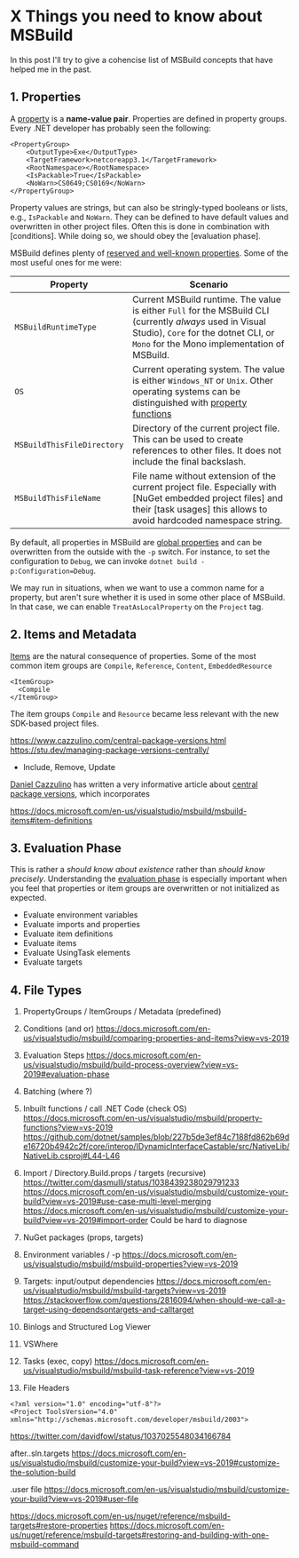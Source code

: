 # X Things you need to know about MSBuild

In this post I'll try to give a cohencise list of MSBuild concepts that have helped me in the past.

## 1. Properties

A [property](https://docs.microsoft.com/en-us/visualstudio/msbuild/msbuild-properties) is a **name-value pair**. Properties are defined in property groups. Every .NET developer has probably seen the following:

```
<PropertyGroup>
    <OutputType>Exe</OutputType>
    <TargetFramework>netcoreapp3.1</TargetFramework>
    <RootNamespace></RootNamespace>
    <IsPackable>True</IsPackable>
    <NoWarn>CS0649;CS0169</NoWarn>
</PropertyGroup>
```

Property values are strings, but can also be stringly-typed booleans or lists, e.g., `IsPackable` and `NoWarn`. They can be defined to have default values and overwritten in other project files. Often this is done in combination with [conditions]. While doing so, we should obey the [evaluation phase].

MSBuild defines plenty of [reserved and well-known properties](https://docs.microsoft.com/en-us/visualstudio/msbuild/msbuild-reserved-and-well-known-properties). Some of the most useful ones for me were:

| Property                   | Scenario                                                                                                                                                                                                |
|----------------------------|---------------------------------------------------------------------------------------------------------------------------------------------------------------------------------------------------------|
| `MSBuildRuntimeType`       | Current MSBuild runtime. The value is either `Full` for the MSBuild CLI (currently _always_ used in Visual Studio), `Core` for the dotnet CLI, or `Mono` for the Mono implementation of MSBuild. |
| `OS`                       | Current operating system. The value is either `Windows_NT` or `Unix`. Other operating systems can be distinguished with [property functions](#11-property-functions) | 
| `MSBuildThisFileDirectory` | Directory of the current project file. This can be used to create references to other files. It does not include the final backslash. |
| `MSBuildThisFileName`      | File name without extension of the current project file. Especially with [NuGet embedded project files] and their [task usages] this allows to avoid hardcoded namespace string. |

By default, all properties in MSBuild are [global properties](https://docs.microsoft.com/en-us/visualstudio/msbuild/msbuild-properties#global-properties) and can be overwritten from the outside with the `-p` switch. For instance, to set the configuration to `Debug`, we can invoke `dotnet build -p:Configuration=Debug`.

We may run in situations, when we want to use a common name for a property, but aren't sure whether it is used in some other place of MSBuild. In that case, we can enable `TreatAsLocalProperty` on the `Project` tag. 

## 2. Items and Metadata

[Items](https://docs.microsoft.com/en-us/visualstudio/msbuild/msbuild-items) are the natural consequence of properties. Some of the most common item groups are `Compile`, `Reference`, `Content`, `EmbeddedResource`

```
<ItemGroup>
  <Compile 
</ItemGroup>
```

The item groups `Compile` and `Resource` became less relevant with the new SDK-based project files.

https://www.cazzulino.com/central-package-versions.html
https://stu.dev/managing-package-versions-centrally/

- Include, Remove, Update

[Daniel Cazzulino](https://twitter.com/kzu) has written a very informative article about [central package versions](https://www.cazzulino.com/central-package-versions.html), which incorporates 


https://docs.microsoft.com/en-us/visualstudio/msbuild/msbuild-items#item-definitions

## 3. Evaluation Phase

This is rather a _should know about existence_ rather than _should know precisely_. Understanding the [evaluation phase](https://docs.microsoft.com/en-us/visualstudio/msbuild/build-process-overview#evaluation-phase) is especially important when you feel that properties or item groups are overwritten or not initialized as expected.

- Evaluate environment variables
- Evaluate imports and properties
- Evaluate item definitions
- Evaluate items
- Evaluate UsingTask elements
- Evaluate targets


## 4. File Types



1. PropertyGroups / ItemGroups / Metadata (predefined)
    
2. Conditions (and or)
https://docs.microsoft.com/en-us/visualstudio/msbuild/comparing-properties-and-items?view=vs-2019
3. Evaluation Steps
    https://docs.microsoft.com/en-us/visualstudio/msbuild/build-process-overview?view=vs-2019#evaluation-phase
4. Batching (where ?)
5. Inbuilt functions / call .NET Code (check OS)
    https://docs.microsoft.com/en-us/visualstudio/msbuild/property-functions?view=vs-2019
    https://github.com/dotnet/samples/blob/227b5de3ef84c7188fd862b69de16720b4942c2f/core/interop/IDynamicInterfaceCastable/src/NativeLib/NativeLib.csproj#L44-L46
6. Import / Directory.Build.props / targets (recursive)
    https://twitter.com/dasmulli/status/1038439238029791233
    https://docs.microsoft.com/en-us/visualstudio/msbuild/customize-your-build?view=vs-2019#use-case-multi-level-merging
    https://docs.microsoft.com/en-us/visualstudio/msbuild/customize-your-build?view=vs-2019#import-order
    <Import Project="$([MSBuild]::GetPathOfFileAbove('Directory.Build.props'))" />
    Could be hard to diagnose
7. NuGet packages (props, targets)
8. Environment variables / -p
    https://docs.microsoft.com/en-us/visualstudio/msbuild/msbuild-properties?view=vs-2019
9. Targets: input/output dependencies
    https://docs.microsoft.com/en-us/visualstudio/msbuild/msbuild-targets?view=vs-2019
    https://stackoverflow.com/questions/2816094/when-should-we-call-a-target-using-dependsontargets-and-calltarget
10. Binlogs and Structured Log Viewer
11. VSWhere
12. Tasks (exec, copy)
    https://docs.microsoft.com/en-us/visualstudio/msbuild/msbuild-task-reference?view=vs-2019
    
13. File Headers

```
<?xml version="1.0" encoding="utf-8"?>
<Project ToolsVersion="4.0" xmlns="http://schemas.microsoft.com/developer/msbuild/2003">
```

https://twitter.com/davidfowl/status/1037025548034166784


after.<Solution>.sln.targets
https://docs.microsoft.com/en-us/visualstudio/msbuild/customize-your-build?view=vs-2019#customize-the-solution-build

.user file
https://docs.microsoft.com/en-us/visualstudio/msbuild/customize-your-build?view=vs-2019#user-file


https://docs.microsoft.com/en-us/nuget/reference/msbuild-targets#restore-properties
https://docs.microsoft.com/en-us/nuget/reference/msbuild-targets#restoring-and-building-with-one-msbuild-command
